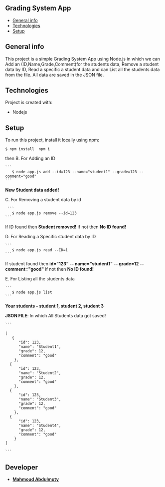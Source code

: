## Grading System App
* [General info](#general-info)
* [Technologies](#technologies)
* [Setup](#setup)

## General info
This project is a simple Grading System App using Node.js in which we can Add an (ID,Name,Grade,Comment)for the students data, Remove a student data by ID, Read a specific a student data and can List all the students data from the file. All data are saved in the JSON file.
	
## Technologies
Project is created with:
* Nodejs
	
## Setup
To run this project, install it locally using npm:

```
$ npm install  npm i
```
then
 B. For Adding an ID  
 
    ```
       $ node app.js add --id=123 --name="student1" --grade=123 --comment="good" 
    ```     
      
   **New Student data added!**  
            
 C. For Removing a student data by id  
 
     ```    
       $ node app.js remove --id=123
    ```
    
   If ID found then **Student removed!** if not then **No ID found!** 
         
 D. For Reading a Specific student data by ID  
 
    ``` 
       $ node app.js read --ID=1 
    ```  
    
   If student found then **id="123" -- name="student1" -- grade=12 -- comment="good"** if not then **No ID found!**
            
  E. For Listing all the students data 
  
    ``` 
       $ node app.js list 
    ```   
    
   **Your students - student 1, student 2, student 3** 
    
   **JSON FILE**: In which All Students data got saved!
   
    ```
    
    [
       {
          "id": 123,
          "name": "Student1",
          "grade": 12,
          "comment": "good"
        },
      {
          "id": 123,
          "name": "Student2",
          "grade": 12,
          "comment": "good"
        },
      {
          "id": 123,
          "name": "Student3",
          "grade": 12,
          "comment": "good"
        },
      {
          "id": 123,
          "name": "Student4",
          "grade": 12,
          "comment": "good"
        }
    ]
    
    ```
## Developer 
* **[Mahmoud Abdulmuty](https://www.linkedin.com/in/mahmoud-abdulmuty/)**
